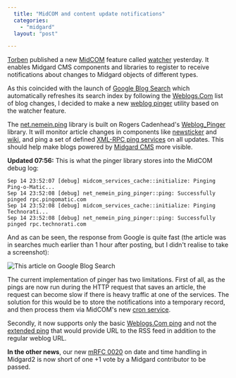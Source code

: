 ```yaml
---
  title: "MidCOM and content update notifications"
  categories: 
    - "midgard"
  layout: "post"

---
```

[Torben][1] published a new [MidCOM][2] feature called [watcher][3] yesterday. It enables Midgard CMS components and libraries to register to receive notifications about changes to Midgard objects of different types.

As this coincided with the launch of [Google Blog Search][4] which automatically refreshes its search index by following the [Weblogs.Com][5] list of blog changes, I decided to make a new [weblog pinger][6] utility based on the watcher feature.

The [net.nemein.ping][7] library is built on Rogers Cadenhead's [Weblog_Pinger][8] library. It will monitor article changes in components like [newsticker][9] and [wiki][10], and ping a set of defined [XML-RPC ping services][11] on all updates. This should help make blogs powered by [Midgard CMS][12] more visible.

__Updated 07:56:__ This is what the pinger library stores into the MidCOM debug log:

    Sep 14 23:52:07 [debug] midcom_services_cache::initialize: Pinging Ping-o-Matic...
    Sep 14 23:52:08 [debug] net_nemein_ping_pinger::ping: Successfully pinged rpc.pingomatic.com
    Sep 14 23:52:08 [debug] midcom_services_cache::initialize: Pinging Technorati...
    Sep 14 23:52:08 [debug] net_nemein_ping_pinger::ping: Successfully pinged rpc.technorati.com

And as can be seen, the response from Google is quite fast (the article was in searches much earlier than 1 hour after posting, but I didn't realise to take a screenshot):

![This article on Google Blog Search](https://d2vqpl3tx84ay5.cloudfront.net/google-blog-search.jpg)

The current implementation of pinger has two limitations. First of all, as the pings are now run during the HTTP request that saves an article, the request can become slow if there is heavy traffic at one of the services. The solution for this would be to store the notifications into a temporary record, and then process them via MidCOM's new [cron service][15].

Secondly, it now supports only the basic [Weblogs.Com ping][11] and not the [extended ping][14] that would provide URL to the RSS feed in addition to the regular weblog URL.

__In the other news__, our new [mRFC 0020][13] on date and time handling in Midgard2 is now short of one +1 vote by a Midgard contributor to be passed.

[1]: http://www.midgard-project.org/midcom-permalink-0a9ea3e6f73d97ea9b8b766955e33f2d
[2]: http://www.midgard-project.org/midcom-permalink-fc278b300819f654e0e561c6e233c67f
[3]: http://www.midgard-project.org/api-docs/midcom/dev/midcom/midcom_core_manifest.html
[4]: http://www.google.com/blogsearch
[5]: http://weblogs.com/
[6]: http://weblogs.about.com/od/weblogs101/f/howtosendping.htm
[7]: http://www.midgard-project.org/midcom-permalink-900de33314e43d6901fc883d3e964447
[8]: http://www.cadenhead.org/workbench/weblog-pinger/
[9]: http://www.midgard-project.org/midcom-permalink-8d9c73f7101deeb8019ef285c1090582
[10]: http://www.midgard-project.org/midcom-permalink-5f8044fb6b23322ed3fe2d1ff0e50cf6
[11]: http://www.xmlrpc.com/weblogsCom
[12]: http://www.midgard-project.org/midgard/1.7/
[13]: http://www.midgard-project.org/midcom-permalink-2483d6bf98302c3e81fdddc4ad91b784
[14]: http://blo.gs/ping-example.php
[15]: http://www.midgard-project.org/api-docs/midcom/dev/midcom.services/midcom_services_cron.html
